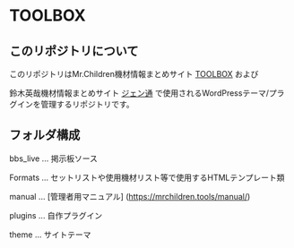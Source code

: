 # TOOLBOX
## このリポジトリについて
このリポジトリはMr.Children機材情報まとめサイト [TOOLBOX](https://mrchildren.tools) および

鈴木英哉機材情報まとめサイト [ジェン通](https://jen.mrchildren.tools) で使用されるWordPressテーマ/プラグインを管理するリポジトリです。

## フォルダ構成
bbs_live ... 掲示板ソース

Formats ... セットリストや使用機材リスト等で使用するHTMLテンプレート類

manual ... [管理者用マニュアル] (https://mrchildren.tools/manual/)

plugins ... 自作プラグイン

theme ... サイトテーマ
